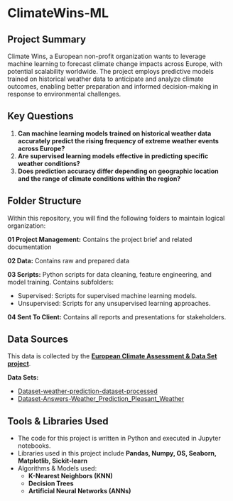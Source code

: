 # ClimateWins-ML

## Project Summary

Climate Wins, a European non-profit organization wants to leverage machine learning to forecast climate change impacts across Europe, with potential scalability worldwide. The project employs predictive models trained on historical weather data to anticipate and analyze climate outcomes, enabling better preparation and informed decision-making in response to environmental challenges.

## Key Questions

1. **Can machine learning models trained on historical weather data accurately predict the rising frequency of extreme weather events across Europe?**
2. **Are supervised learning models effective in predicting specific weather conditions?**
3. **Does prediction accuracy differ depending on geographic location and the range of climate conditions within the region?**

## Folder Structure

Within this repository, you will find the following folders to maintain logical organization:

**01 Project Management:** Contains the project brief and related documentation
   
**02 Data:** Contains raw and prepared data
   
**03 Scripts:** Python scripts for data cleaning, feature engineering, and model training. Contains subfolders:
- Supervised: Scripts for supervised machine learning models.
- Unsupervised: Scripts for any unsupervised learning approaches.
   
**04 Sent To Client:** Contains all reports and presentations for stakeholders.

## Data Sources

This data is collected by the [**European Climate Assessment & Data Set project**](https://www.ecad.eu/).

**Data Sets:**
- [Dataset-weather-prediction-dataset-processed](https://s3.amazonaws.com/coach-courses-us/public/courses/da-spec-ml/Scripts/A1/Dataset-weather-prediction-dataset-processed.csv)
- [Dataset-Answers-Weather_Prediction_Pleasant_Weather](https://images.careerfoundry.com/public/courses/da-spec-ml/Scripts/A1/Dataset-Answers-Weather_Prediction_Pleasant_Weather.csv)

## Tools & Libraries Used

- The code for this project is written in Python and executed in Jupyter notebooks.
- Libraries used in this project include **Pandas, Numpy, OS, Seaborn, Matplotlib, Sickit-learn**
- Algorithms & Models used:
  - **K-Nearest Neighbors (KNN)**
  - **Decision Trees**
  - **Artificial Neural Networks (ANNs)**



  



